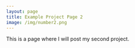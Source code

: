```yaml
---
layout: page
title: Example Project Page 2
image: /img/number2.png
---
```



This is a page where I will post my second project.
